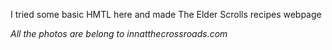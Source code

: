 I tried some basic HMTL here and made The Elder Scrolls recipes webpage 

_All the photos are belong to innatthecrossroads.com_ 
